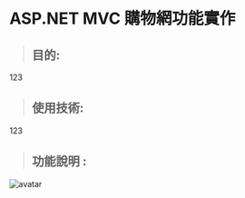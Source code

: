 ASP.NET MVC 購物網功能實作
=======================
> ## 目的:
123

> ## 使用技術:
123

> ## 功能說明 :
![avatar](https://i.imgur.com/KnWfrCA.png)
